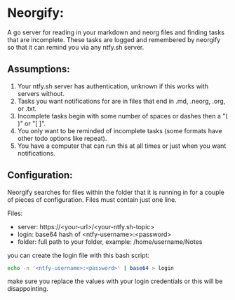# Neorgify:

A go server for reading in your markdown and neorg files and finding tasks that
are incomplete. These tasks are logged and remembered by neorgify so that it can
remind you via any ntfy.sh server.

## Assumptions:
1. Your ntfy.sh server has authentication, unknown if this works with servers
   without.
1. Tasks you want notifications for are in files that end in .md, .neorg, .org,
   or .txt.
1. Incomplete tasks begin with some number of spaces or dashes then a "( )" or
   "[ ]".
1. You only want to be reminded of incomplete tasks (some formats have other
   todo options like repeat).
1. You have a computer that can run this at all times or just when you want
   notifications.

## Configuration:
Neorgify searches for files within the folder that it is running in for a couple of pieces of configuration.
Files must contain just one line.

Files:
- server: https://\<your-url>/\<your-ntfy.sh-topic>
- login: base64 hash of \<ntfy-username\>:\<password\>
- folder: full path to your folder, example: /home/username/Notes

you can create the login file with this bash script:
```bash
echo -n '<ntfy-username>:<password>' | base64 > login
```
make sure you replace the values with your login credentials or this will be disappointing.
